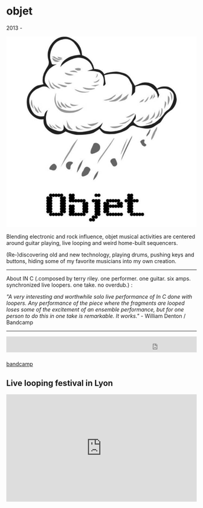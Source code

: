 # objet

2013 -

![objet](image/objet.jpg)

Blending electronic and rock influence, objet musical activities are centered
around guitar playing, live looping and weird home-built sequencers.

(Re-)discovering old and new technology, playing drums, pushing keys and
buttons, hiding some of my favorite musicians into my own creation.

---

About IN C (.composed by terry riley. one performer. one guitar. six amps.
synchronized live loopers. one take. no overdub.) :

_"A very interesting and worthwhile solo live performance of In C done with
loopers. Any performance of the piece where the fragments are looped loses some
of the excitement of an ensemble performance, but for one person to do this in
one take is remarkable. It works."_ - William Denton / Bandcamp

---

<div style="position:relative;padding-bottom:10%;height:0;overflow:hidden;"> <iframe style="border: 0; width: 800px; height: 42px;" src="https://bandcamp.com/EmbeddedPlayer/album=3428655801/size=small/bgcol=333333/linkcol=ffffff/track=733528187/transparent=true/" seamless><a href="https://objet.bandcamp.com/album/mono">Mono de Objet</a></iframe></div>

[bandcamp](https://objet.bandcamp.com/)

## Live looping festival in Lyon

<div style="position:relative;padding-bottom:56.25%;height:0;overflow:hidden;"> <iframe style="width:100%;height:100%;position:absolute;left:0px;top:0px;overflow:hidden" frameborder="0" type="text/html" src="https://www.youtube.com/embed/3YulFvKGx_Q" width="100%" height="100%" allowfullscreen title="Dailymotion Video Player" > </iframe> </div>
